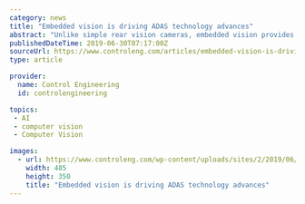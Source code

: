 ```yaml
---
category: news
title: "Embedded vision is driving ADAS technology advances"
abstract: "Unlike simple rear vision cameras, embedded vision provides 360-degree coverage. The open-source OpenCV library allows designers to deploy highly-sophisticated computer vision algorithms without specialized knowledge in image-processing theory ..."
publishedDateTime: 2019-06-30T07:17:00Z
sourceUrl: https://www.controleng.com/articles/embedded-vision-is-driving-adas-technology-advances/
type: article

provider:
  name: Control Engineering
  id: controlengineering

topics:
 - AI
 - computer vision
 - Computer Vision

images:
  - url: https://www.controleng.com/wp-content/uploads/sites/2/2019/06/ctlx_icon_MachineVision_Slider_01-4.jpg
    width: 485
    height: 350
    title: "Embedded vision is driving ADAS technology advances"
---
```

